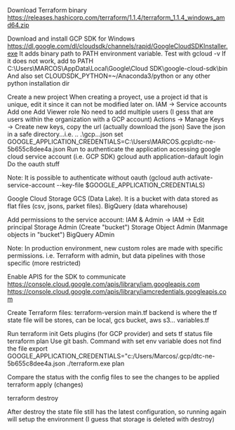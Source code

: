 Download Terraform binary 
https://releases.hashicorp.com/terraform/1.1.4/terraform_1.1.4_windows_amd64.zip

Download and install GCP SDK for Windows
https://dl.google.com/dl/cloudsdk/channels/rapid/GoogleCloudSDKInstaller.exe
It adds binary path to PATH environment variable.
Test with gcloud -v
If it does not work, add to PATH 
C:\Users\MARCOS\AppData\Local\Google\Cloud SDK\google-cloud-sdk\bin
And also set CLOUDSDK_PYTHON=~/Anaconda3/python or any other python installation dir

Create a new project
  When creating a proyect, use a project id that is unique, edit it since it can not be modified later on.
IAM -> Service accounts
  Add one
  Add Viewer role
  No need to add multiple users (I gess that are users within the organization with a GCP account)
  Actions -> Manage Keys -> Create new keys, copy the url (actually download the json)
  Save the json in a safe directory...i.e. .. .\gcp\...json
  set GOOGLE_APPLICATION_CREDENTIALS=C:\Users\MARCOS\.gcp\dtc-ne-5b655c8dee4a.json
  Run to authenticate the application accessing google cloud service account (i.e. GCP SDK)
  gcloud auth application-dafault login
    Do the oauth stuff

  Note: It is possible to authenticate without oauth (gcloud auth activate-service-account --key-file $GOOGLE_APPLICATION_CREDENTIALS)

Google Cloud Storage GCS (Data Lake). It is a bucket with data stored as flat files (csv, jsons, parket files).
BigQuery (data wharehouse)

Add permissions to the service account:
IAM & Admin -> IAM -> Edit principal
Storage Admin (Create "bucket")
Storage Object Admin (Manmage objects in "bucket")
BigQuery ADmin

Note: In production environment, new custom roles are made with specific permissions. i.e. Terraform with admin, but data pipelines with those specific (more restricted)

Enable APIS for the SDK to communicate 
https://console.cloud.google.com/apis/library/iam.googleapis.com
https://console.cloud.google.com/apis/library/iamcredentials.googleapis.com

Create Terraform files:
terraform-version
main.tf
  backend is where the tf state file will be stores, can be local, gcs bucket, aws s3...
variables.tf

Run
terraform init
  Gets plugins (for GCP provider) and sets tf status file
terraform plan
  Use git bash. Command with set env variable does not find the file
  export GOOGLE_APPLICATION_CREDENTIALS="c:/Users/Marcos/.gcp/dtc-ne-5b655c8dee4a.json
  ./terraform.exe plan

  Compare the status with the config files to see the changes to be applied
terraform apply (changes)

terraform destroy

After destroy the state file still has the latest configuration, so running again will setup the environment (I guess that storage is deleted with destroy)



